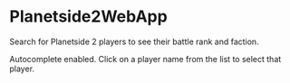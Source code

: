 # Planetside2WebApp

Search for Planetside 2 players to see their battle rank and faction.

Autocomplete enabled. Click on a player name from the list to select that player.